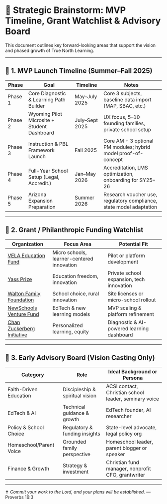 # 🚀 Strategic Brainstorm: MVP Timeline, Grant Watchlist & Advisory Board

This document outlines key forward-looking areas that support the vision and phased growth of True North Learning.

---

## 📆 1. MVP Launch Timeline (Summer–Fall 2025)

| Phase     | Goal                                          | Timeline        | Notes                                                                 |
|-----------|-----------------------------------------------|------------------|-----------------------------------------------------------------------|
| Phase 1   | Core Diagnostic & Learning Path Builder       | May–July 2025    | Core 3 subjects, baseline data import (MAP, SBAC, etc.)              |
| Phase 2   | Wyoming Pilot Microsite + Student Dashboard   | July–Sept 2025   | UX focus, 5–10 founding families, private school setup                |
| Phase 3   | Instruction & PBL Framework Launch            | Fall 2025        | Core AM + 3 optional PM modules; hybrid model proof-of-concept       |
| Phase 4   | Full-Year School Setup (Legal, Accredit.)     | Jan–May 2026     | Accreditation, LMS optimization, onboarding for SY25–26              |
| Phase 5   | Arizona Expansion Preparation                 | Summer 2026      | Research voucher use, regulatory compliance, state model adaptation  |

---

## 💸 2. Grant / Philanthropic Funding Watchlist

| Organization                         | Focus Area                              | Potential Fit                                 |
|-------------------------------------|------------------------------------------|-----------------------------------------------|
| [VELA Education Fund](https://velaedfund.org)             | Micro schools, learner-centered innovation | Pilot or platform development                  |
| [Yass Prize](https://yassprize.org)                      | Education freedom, innovation             | Private school expansion, tech innovation      |
| [Walton Family Foundation](https://www.waltonfamilyfoundation.org) | School choice, rural innovation            | Site licenses or micro-school rollout          |
| [NewSchools Venture Fund](https://www.newschools.org)     | EdTech & new learning models              | MVP scaling & platform refinement              |
| [Chan Zuckerberg Initiative](https://chanzuckerberg.com/education/) | Personalized learning, equity             | Diagnostic & AI-powered learning dashboard     |

---

## 🧭 3. Early Advisory Board (Vision Casting Only)

| Category             | Role                            | Ideal Background or Persona                         |
|----------------------|----------------------------------|-----------------------------------------------------|
| Faith-Driven Education | Discipleship & spiritual vision | ACSI contact, Christian school leader, seminary voice |
| EdTech & AI           | Technical guidance & growth     | EdTech founder, AI researcher                       |
| Policy & School Choice| Regulatory & funding insights   | State-level advocate, legal policy org              |
| Homeschool/Parent Voice | Grounded family perspective    | Homeschool leader, parent blogger or speaker        |
| Finance & Growth      | Strategy & investment            | Christian fund manager, nonprofit CFO, grantwriter  |

---

✝️ *Commit your work to the Lord, and your plans will be established.* — Proverbs 16:3
